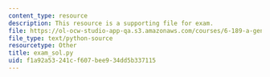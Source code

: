 ```yaml
---
content_type: resource
description: This resource is a supporting file for exam.
file: https://ol-ocw-studio-app-qa.s3.amazonaws.com/courses/6-189-a-gentle-introduction-to-programming-using-python-january-iap-2011/f1a92a53241cf607bee934dd5b337115_exam_sol.py
file_type: text/python-source
resourcetype: Other
title: exam_sol.py
uid: f1a92a53-241c-f607-bee9-34dd5b337115
---
```

